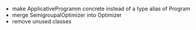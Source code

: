 - make ApplicativeProgramm concrete instead of a type alias of Program
- merge SemigroupalOptimizer into Optimizer
- remove unused classes